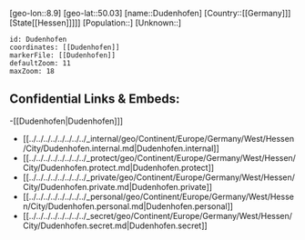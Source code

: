 ﻿---
location: [50.03,8.9]
mapzoom: [7,12] 
mapmarker: city 
type: City
tags:
- geo/City


SpocWebEntityId: 29898
isDeleted: false
confidential: public

---
[geo-lon::8.9]
[geo-lat::50.03]
[name::Dudenhofen]
[Country::[[Germany]]]
[State[[Hessen]]]]]
[Population::]
[Unknown::]


```leaflet
id: Dudenhofen
coordinates: [[Dudenhofen]]
markerFile: [[Dudenhofen]]
defaultZoom: 11 
maxZoom: 18
```


## Confidential Links & Embeds: 
-[[Dudenhofen|Dudenhofen]]] 
- [[../../../../../../../../_internal/geo/Continent/Europe/Germany/West/Hessen/City/Dudenhofen.internal.md|Dudenhofen.internal]] 
- [[../../../../../../../../_protect/geo/Continent/Europe/Germany/West/Hessen/City/Dudenhofen.protect.md|Dudenhofen.protect]] 
- [[../../../../../../../../_private/geo/Continent/Europe/Germany/West/Hessen/City/Dudenhofen.private.md|Dudenhofen.private]] 
- [[../../../../../../../../_personal/geo/Continent/Europe/Germany/West/Hessen/City/Dudenhofen.personal.md|Dudenhofen.personal]] 
- [[../../../../../../../../_secret/geo/Continent/Europe/Germany/West/Hessen/City/Dudenhofen.secret.md|Dudenhofen.secret]] 
